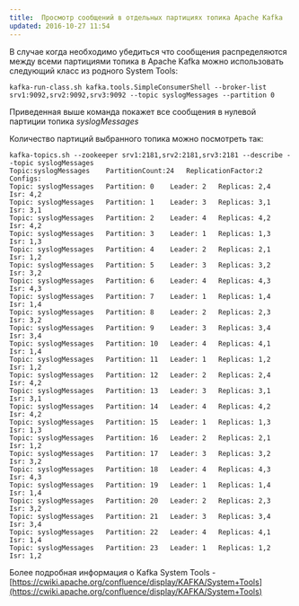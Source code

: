 ```yaml
---
title:  Просмотр сообщений в отдельных партициях топика Apache Kafka
updated: 2016-10-27 11:54
---
```

В случае когда необходимо убедиться что сообщения распределяются между всеми партициями топика в Apache Kafka можно использовать следующий класс из родного System Tools:

    kafka-run-class.sh kafka.tools.SimpleConsumerShell --broker-list srv1:9092,srv2:9092,srv3:9092 --topic syslogMessages --partition 0
    
Приведенная выше команда покажет все сообщения в нулевой партиции топика *syslogMessages*

Количество партиций выбранного топика можно посмотреть так:

    kafka-topics.sh --zookeeper srv1:2181,srv2:2181,srv3:2181 --describe --topic syslogMessages
    Topic:syslogMessages	PartitionCount:24	ReplicationFactor:2	Configs:
	Topic: syslogMessages	Partition: 0	Leader: 2	Replicas: 2,4	Isr: 4,2
	Topic: syslogMessages	Partition: 1	Leader: 3	Replicas: 3,1	Isr: 3,1
	Topic: syslogMessages	Partition: 2	Leader: 4	Replicas: 4,2	Isr: 4,2
	Topic: syslogMessages	Partition: 3	Leader: 1	Replicas: 1,3	Isr: 1,3
	Topic: syslogMessages	Partition: 4	Leader: 2	Replicas: 2,1	Isr: 1,2
	Topic: syslogMessages	Partition: 5	Leader: 3	Replicas: 3,2	Isr: 3,2
	Topic: syslogMessages	Partition: 6	Leader: 4	Replicas: 4,3	Isr: 4,3
	Topic: syslogMessages	Partition: 7	Leader: 1	Replicas: 1,4	Isr: 1,4
	Topic: syslogMessages	Partition: 8	Leader: 2	Replicas: 2,3	Isr: 3,2
	Topic: syslogMessages	Partition: 9	Leader: 3	Replicas: 3,4	Isr: 3,4
	Topic: syslogMessages	Partition: 10	Leader: 4	Replicas: 4,1	Isr: 1,4
	Topic: syslogMessages	Partition: 11	Leader: 1	Replicas: 1,2	Isr: 1,2
	Topic: syslogMessages	Partition: 12	Leader: 2	Replicas: 2,4	Isr: 4,2
	Topic: syslogMessages	Partition: 13	Leader: 3	Replicas: 3,1	Isr: 3,1
	Topic: syslogMessages	Partition: 14	Leader: 4	Replicas: 4,2	Isr: 4,2
	Topic: syslogMessages	Partition: 15	Leader: 1	Replicas: 1,3	Isr: 1,3
	Topic: syslogMessages	Partition: 16	Leader: 2	Replicas: 2,1	Isr: 1,2
	Topic: syslogMessages	Partition: 17	Leader: 3	Replicas: 3,2	Isr: 3,2
	Topic: syslogMessages	Partition: 18	Leader: 4	Replicas: 4,3	Isr: 4,3
	Topic: syslogMessages	Partition: 19	Leader: 1	Replicas: 1,4	Isr: 1,4
	Topic: syslogMessages	Partition: 20	Leader: 2	Replicas: 2,3	Isr: 3,2
	Topic: syslogMessages	Partition: 21	Leader: 3	Replicas: 3,4	Isr: 3,4
	Topic: syslogMessages	Partition: 22	Leader: 4	Replicas: 4,1	Isr: 1,4
	Topic: syslogMessages	Partition: 23	Leader: 1	Replicas: 1,2	Isr: 1,2
	

Более подробная информация о Kafka System Tools - [https://cwiki.apache.org/confluence/display/KAFKA/System+Tools](https://cwiki.apache.org/confluence/display/KAFKA/System+Tools)